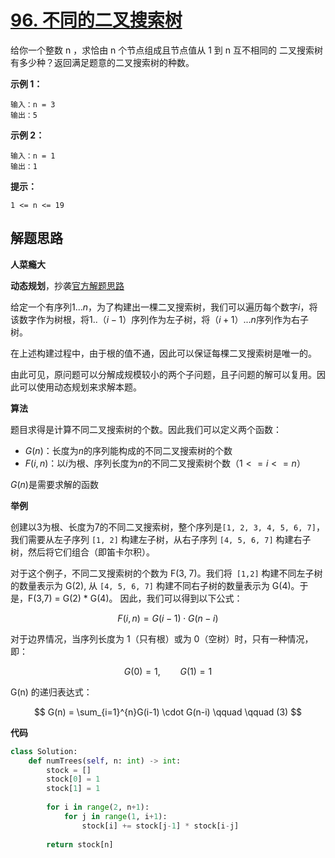 # [96. 不同的二叉搜索树](https://leetcode-cn.com/problems/unique-binary-search-trees/)

给你一个整数 n ，求恰由 n 个节点组成且节点值从 1 到 n 互不相同的 二叉搜索树 有多少种？返回满足题意的二叉搜索树的种数。

 

**示例 1：**

```
输入：n = 3
输出：5
```

**示例 2：**

```
输入：n = 1
输出：1
```

**提示：**

```
1 <= n <= 19
```





## 解题思路

**人菜瘾大**

**动态规划**，抄袭[官方解题思路](https://leetcode-cn.com/problems/unique-binary-search-trees/solution/bu-tong-de-er-cha-sou-suo-shu-by-leetcode-solution/)

给定一个有序列$1...n$，为了构建出一棵二叉搜索树，我们可以遍历每个数字$i$，将该数字作为树根，将$1..（i-1）$序列作为左子树，将$（i+1）...n$序列作为右子树。

在上述构建过程中，由于根的值不通，因此可以保证每棵二叉搜索树是唯一的。

由此可见，原问题可以分解成规模较小的两个子问题，且子问题的解可以复用。因此可以使用动态规划来求解本题。

**算法**

题目求得是计算不同二叉搜索树的个数。因此我们可以定义两个函数：

- $G(n)$：长度为$n$的序列能构成的不同二叉搜索树的个数
- $F(i,n)$：以$i$为根、序列长度为$n$的不同二叉搜索树个数$（1<=i <=n）$

$G(n)$是需要求解的函数



**举例**

创建以3为根、长度为7的不同二叉搜索树，整个序列是`[1, 2, 3, 4, 5, 6, 7]`，我们需要从左子序列 `[1, 2]` 构建左子树，从右子序列 `[4, 5, 6, 7]` 构建右子树，然后将它们组合（即笛卡尔积）。

对于这个例子，不同二叉搜索树的个数为 F(3, 7)。我们将` [1,2]` 构建不同左子树的数量表示为 G(2), 从 `[4, 5, 6, 7]` 构建不同右子树的数量表示为 G(4)。于是，F(3,7) = G(2) * G(4)。 因此，我们可以得到以下公式：

$$
F(i,n)=G(i−1)⋅G(n−i)
$$


对于边界情况，当序列长度为 $1$（只有根）或为 $0$（空树）时，只有一种情况，即：

$$
G(0) = 1, \qquad G(1) = 1
$$


G(n) 的递归表达式：

$$
G(n) = \sum_{i=1}^{n}G(i-1) \cdot G(n-i) \qquad \qquad (3)
$$


**代码**

```python
class Solution:
    def numTrees(self, n: int) -> int:
        stock = []
        stock[0] = 1
        stock[1] = 1
        
        for i in range(2, n+1):
            for j in range(1, i+1):
                stock[i] += stock[j-1] * stock[i-j]
            
        return stock[n]
```

